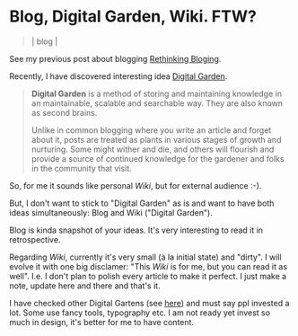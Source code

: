 # Blog, Digital Garden, Wiki. FTW?
> | blog |

See my previous post about blogging [Rethinking Bloging](2022-08-20-rethinking-bloging.md).

Recently, I have discovered interesting idea [Digital Garden](https://lyz-code.github.io/blue-book/digital_garden/).

> **Digital Garden** is a method of storing and maintaining knowledge in an maintainable, scalable and searchable way. They are also known as second brains.
>
> Unlike in common blogging where you write an article and forget about it, posts are treated as plants in various stages of growth and nurturing. Some might wither and die, and others will flourish and provide a source of continued knowledge for the gardener and folks in the community that visit.

So, for me it sounds like personal *Wiki*, but for external audience :-).

But, I don't want to stick to "Digital Garden" as is and want to have both ideas simultaneously: Blog and Wiki ("Digital Garden").

Blog is kinda snapshot of your ideas. It's very interesting to read it in retrospective.

Regarding *Wiki*, currently it's very small (à la initial state) and "dirty". I will evolve it with one big disclamer: "This *Wiki* is for me, but you can read it as well". I.e. I don't plan to polish every article to make it perfect. I just make a note, update here and there and that's it.

I have checked other Digital Gartens (see [here](https://lyz-code.github.io/blue-book/digital_garden/#existing-digital-gardens)) and must say ppl invested a lot. Some use fancy tools, typography etc. I am not ready yet invest so much in design, it's better for me to have content.
